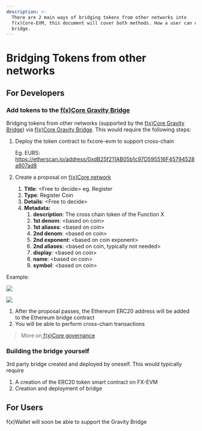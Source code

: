 ```yaml
---
description: >-
  There are 2 main ways of bridging tokens from other networks into
  f(x)Core-EVM, this document will cover both methods. How a user can use the
  bridge.
---
```


# Bridging Tokens from other networks

## For Developers

### Add tokens to the [f(x)Core Gravity Bridge](fxcore-gravity-bridge.md)

Bridging tokens from other networks (supported by the [f(x)Core Gravity Bridge](fxcore-gravity-bridge.md)) via [f(x)Core Gravity Bridge](fxcore-gravity-bridge.md). This would require the following steps:

1.  Deploy the token contract to fxcore-evm to support cross-chain

    Eg. EURS: https://etherscan.io/address/0xdB25f211AB05b1c97D595516F45794528a807ad8
2. Create a proposal on [f(x)Core network](https://explorer.functionx.io/fxcore/proposals)
   1. **Title**: \<Free to decide> eg. Register
   2. **Type**: Register Coin
   3. **Details**: \<Free to decide>
   4. **Metadata:**
      1. **description**: The cross chain token of the Function X
      2. **1st denom**: \<based on coin>
      3. **1st aliases**: \<based on coin>
      4. **2nd denom**: \<based on coin>
      5. **2nd exponent**: \<based on coin exponent>
      6. **2nd aliases**: \<based on coin, typically not needed>
      7. **display**: \<based on coin>
      8. **name**: \<based on coin>
      9. **symbol**: \<based on coin>

Example:

![](../../../.gitbook/assets/Register_Coin_Eg.png)

![](../../../.gitbook/assets/Register_Coin_Eg2.png)

1. After the proposal passes, the Ethereum ERC20 address will be added to the Ethereum bridge contract
2. You will be able to perform cross-chain transactions

> More on[ f(x)Core governance](../../../governance/)

### Building the bridge yourself

3rd party bridge created and deployed by oneself. This would typically require

1. A creation of the ERC20 token smart contract on FX-EVM
2. Creation and deployment of bridge

## For Users

f(x)Wallet will soon be able to support the Gravity Bridge
